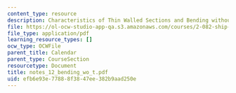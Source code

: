 ```yaml
---
content_type: resource
description: Characteristics of Thin Walled Sections and Bending without a Twist
file: https://ol-ocw-studio-app-qa.s3.amazonaws.com/courses/2-082-ship-structural-analysis-design-13-122-spring-2003/efb6e93e77888f3847ee382b9aad250e_notes_12_bending_wo_t.pdf
file_type: application/pdf
learning_resource_types: []
ocw_type: OCWFile
parent_title: Calendar
parent_type: CourseSection
resourcetype: Document
title: notes_12_bending_wo_t.pdf
uid: efb6e93e-7788-8f38-47ee-382b9aad250e
---
```

